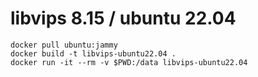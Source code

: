 # libvips 8.15 / ubuntu 22.04

```
docker pull ubuntu:jammy
docker build -t libvips-ubuntu22.04 .
docker run -it --rm -v $PWD:/data libvips-ubuntu22.04 
```
